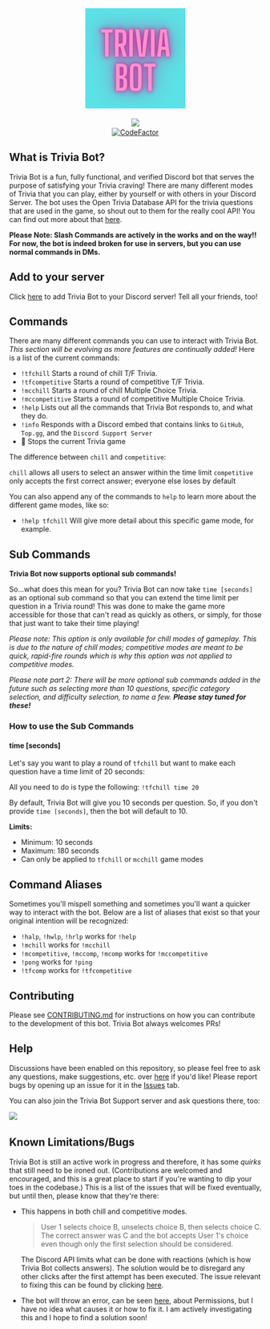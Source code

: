 <div align='center'>
<img alt="Trivia Bot Logo" src='./Trivia_Bot.png' height='200' width='200'/>
    
<br/>  
<br/>
    
<a href="https://top.gg/bot/831974682709721099">
<a href="https://top.gg/bot/831974682709721099">
<img src="https://top.gg/api/widget/831974682709721099.svg">
</a>
</a>
<br/>
<a href="https://www.codefactor.io/repository/github/elenirotsides/trivia-bot"><img src="https://www.codefactor.io/repository/github/elenirotsides/trivia-bot/badge" alt="CodeFactor" /></a>
</div>

## What is Trivia Bot?

Trivia Bot is a fun, fully functional, and verified Discord bot that serves the purpose of satisfying your Trivia craving! There are many different modes of Trivia that you can play, either by yourself or with others in your Discord Server. The bot uses the Open Trivia Database API for the trivia questions that are used in the game, so shout out to them for the really cool API! You can find out more about that [here](https://opentdb.com/).

**Please Note: Slash Commands are actively in the works and on the way!! For now, the bot is indeed broken for use in servers, but you can use normal commands in DMs.**

## Add to your server

Click [here](https://discord.com/api/oauth2/authorize?client_id=831974682709721099&permissions=157760&scope=bot) to add Trivia Bot to your Discord server! Tell all your friends, too!

## Commands

There are many different commands you can use to interact with Trivia Bot. _This section will be evolving as more features are continually added!_ Here is a list of the current commands:

-   `!tfchill` Starts a round of chill T/F Trivia.
-   `!tfcompetitive` Starts a round of competitive T/F Trivia.
-   `!mcchill` Starts a round of chill Multiple Choice Trivia.
-   `!mccompetitive` Starts a round of competitive Multiple Choice Trivia.
-   `!help` Lists out all the commands that Trivia Bot responds to, and what they do.
-   `!info` Responds with a Discord embed that contains links to `GitHub`, `Top.gg`, and the `Discord Support Server`
-   🛑 Stops the current Trivia game

The difference between `chill` and `competitive`:

`chill` allows all users to select an answer within the time limit
`competitive` only accepts the first correct answer; everyone else loses by default

You can also append any of the commands to `help` to learn more about the different game modes, like so:

-   `!help tfchill` Will give more detail about this specific game mode, for example.

## Sub Commands

**Trivia Bot now supports optional sub commands!**

So...what does this mean for you? Trivia Bot can now take `time [seconds]` as an optional sub command so that you can extend the time limit per question in a Trivia round! This was done to make the game more accessible for those that can't read as quickly as others, or simply, for those that just want to take their time playing!

_Please note: This option is only available for chill modes of gameplay. This is due to the nature of chill modes; competitive modes are meant to be quick, rapid-fire rounds which is why this option was not applied to competitive modes._

_Please note part 2: There will be more optional sub commands added in the future such as selecting more than 10 questions, specific category selection, and difficulty selection, to name a few. **Please stay tuned for these!**_

### How to use the Sub Commands

#### time [seconds]

Let's say you want to play a round of `tfchill` but want to make each question have a time limit of 20 seconds:

All you need to do is type the following: `!tfchill time 20`

By default, Trivia Bot will give you 10 seconds per question. So, if you don't provide `time [seconds]`, then the bot will default to 10.

**Limits:**

-   Minimum: 10 seconds
-   Maximum: 180 seconds
-   Can only be applied to `tfchill` or `mcchill` game modes

## Command Aliases

Sometimes you'll mispell something and sometimes you'll want a quicker way to interact with the bot. Below are a list of aliases that exist so that your original intention will be recognized:

-   `!halp`, `!hwlp`, `!hrlp` works for `!help`
-   `!mchill` works for `!mcchill`
-   `!mcompetitive`, `!mccomp`, `!mcomp` works for `!mccompetitive`
-   `!pong` works for `!ping`
-   `!tfcomp` works for `!tfcompetitive`

## Contributing

Please see [CONTRIBUTING.md](https://github.com/elenirotsides/Trivia-Bot/blob/main/CONTRIBUTING.MD) for instructions on how you can contribute to the development of this bot. Trivia Bot always welcomes PRs!

## Help

Discussions have been enabled on this repository, so please feel free to ask any questions, make suggestions, etc. over [here](https://github.com/elenirotsides/Trivia-Bot/discussions) if you'd like! Please report bugs by opening up an issue for it in the [Issues](https://github.com/elenirotsides/Trivia-Bot/issues) tab.

You can also join the Trivia Bot Support server and ask questions there, too:

<a href="https://discord.gg/wsyUhnDrmd"><img src="https://invidget.switchblade.xyz/wsyUhnDrmd"></a>

## Known Limitations/Bugs

Trivia Bot is still an active work in progress and therefore, it has some _quirks_ that still need to be ironed out. (Contributions are welcomed and encouraged, and this is a great place to start if you're wanting to dip your toes in the codebase.) This is a list of the issues that will be fixed eventually, but until then, please know that they're there:

-   This happens in both chill and competitive modes.

    > User 1 selects choice B, unselects choice B, then selects choice C. The correct answer was C and the bot accepts User 1's choice even though only the first selection should be considered.

    The Discord API limits what can be done with reactions (which is how Trivia Bot collects answers). The solution would be to disregard any other clicks after the first attempt has been executed. The issue relevant to fixing this can be found by clicking [here](https://github.com/elenirotsides/Trivia-Bot/issues/52).

-   The bot will throw an error, can be seen [here](https://github.com/elenirotsides/Trivia-Bot/issues/110), about Permissions, but I have no idea what causes it or how to fix it. I am actively investigating this and I hope to find a solution soon!
